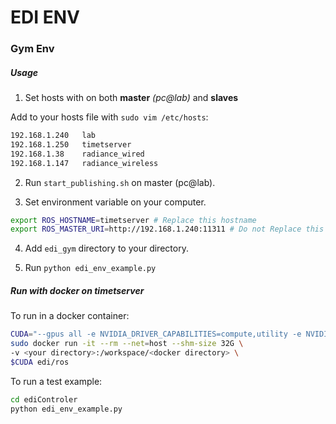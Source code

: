 # EDI ENV

### Gym Env

##### Usage

1. Set hosts with on both **master** *(pc@lab)* and **slaves**

Add to your hosts file with `sudo vim /etc/hosts`:
```bash
192.168.1.240   lab
192.168.1.250   timetserver
192.168.1.38    radiance_wired
192.168.1.147   radiance_wireless
```
2. Run `start_publishing.sh` on master (pc@lab).

3. Set environment variable on your computer.
```bash
export ROS_HOSTNAME=timetserver # Replace this hostname
export ROS_MASTER_URI=http://192.168.1.240:11311 # Do not Replace this one
```

4. Add `edi_gym` directory to your directory.

5. Run `python edi_env_example.py`

##### Run with docker on *timetserver*

To run in a docker container:
```bash
CUDA="--gpus all -e NVIDIA_DRIVER_CAPABILITIES=compute,utility -e NVIDIA_VISIBLE_DEVICES=all "
sudo docker run -it --rm --net=host --shm-size 32G \
-v <your directory>:/workspace/<docker directory> \
$CUDA edi/ros
```

To run a test example:
```bash
cd ediControler
python edi_env_example.py
```